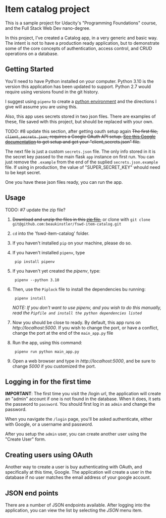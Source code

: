 # Item catalog project


This is a sample project for Udacity's "Programming Foundations" course, and the Full Stack Web Dev nano-degree.

 In this project, I've created a Catalog app, in a very generic and basic way.  The intent is not to have a production ready application, but to demonstrate some of the core concepts of authentication, access control, and CRUD operations on a database.

## Getting Started


You'll need to have Python installed on your computer. Python 3.10 is the version this application 
has been updated to support. Python 2.7 would require using versions found in the git history.

I suggest using `pipenv` to create a [python environment](https://docs.pipenv.org/)
and the directions I give will assume you are using this.

Also, this app uses secrets stored in two json files. There are examples of these, file saved with this project, but should be replaced with your own.

TODO: #8  update this section, after getting oauth setup again
~~The first file, `client_secrets.json`, requires a Google OAuth API setup.  [See this Google documentation](https://developers.google.com/identity/protocols/OAuth2) to get setup and get your "client_secrets.json" file.~~

The next file is just a custom `secrets.json` file.  The only info stored in it is the secret key passed to the main flask `app` instance on first run. You can just remove the `.example` from the end of the suplied `secrets.json.example` file. If using in production, the value of "SUPER_SECRET_KEY" whould need to be kept secret.

One you have these json files ready, you can run the app.

## Usage

TODO: #7 update the zip file?
1. ~~Download and unzip the files in this [zip file](https://github.com/beaukinstler/fswd-item-catalog/archive/submition1.zip),~~ 
or clone with `git clone git@github.com:beaukinstler/fswd-item-catalog.git`
1. `cd` into the 'fswd-item-catalog' folder.
1. If you haven't installed `pip` on your machine, please do so.
1. If you haven't installed `pipenv`, type

        pip install pipenv

1. If you haven't yet created the _pipenv_, type:

        pipenv --python 3.10

1. Then, use the `Piplock` file to install the dependencies bu running:

        pipenv install
        
    _NOTE: If you don't want to use pipenv, and you wish to do this manually, read the `Pipfile and install the python dependencies listed`_

1. Now you should be close to ready. By default, this app runs on _http://localhost:5000_.  If you wish to change the port, or have a conflict, change the port at the end of the `main_app.py` file

1. Run the app, using this command:

        pipenv run python main_app.py

1. Open a web browser and type in _http://localhost:5000_, and be sure to change _5000_ if you customized the port.

## Logging in for the first time

__IMPORTANT__: The first time you visit the /login url, the application will create an "admin" account if one is not found in the database.  When it does, it sets the password to `password`.  You should first log in as `admin` and change the password.

When you navigate the `/login` page, you'll be asked authenticate, either with Google, or a username and password. 

After you setup the `admin` user, you can create another user using the "Create User" form.

## Creating users using OAuth
Another way to create a user is buy authenticating with OAuth, and specifically at this time, Google. The application will create a user in the database if no user matches the email address of your google account.

## JSON end points

There are a number of JSON endpoints available. After logging into the application, you can view the list by selecting the _JSON_ menu item.
